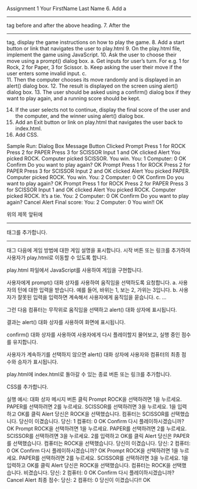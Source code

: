 Assignment 1
Your FirstName  Last Name
6.	Add a <hr> tag before and after the above heading.
7.	After the <hr> tag, display the game instructions on how to play the game.
8.	Add a start button or link that navigates the user to play.html 
9.	On the play.html file, implement the game using JavaScript.
10.	Ask the user to choose their move using a prompt() dialog box.
a.	Get inputs for user’s turn. For e.g. 1 for Rock, 2 for Paper, 3 for Scissor.
b.	Keep asking the user their move if the user enters some invalid input.
c.	
11.	Then the computer chooses its move randomly and is displayed in an alert() dialog box.
12.	The result is displayed on the screen using alert() dialog box.
13.	The user should be asked using a confirm() dialog box if they want to play again,
 and a running score should be kept.
                     
14.	If the user selects not to continue, display the final score of the user and the computer, and the winner using alert() dialog box.
15.	Add an Exit button or link on play.html that navigates the user back to index.html.
16.	Add CSS.




Sample Run:
Dialog Box	Message	Button Clicked
Prompt	Press 1 for ROCK
Press 2 for PAPER
Press 3 for SCISSOR	Input 1 and OK clicked
Alert	You picked ROCK. Computer picked SCISSOR.
You win.
You: 1
Computer: 0	OK
Confirm	Do you want to play again?	OK
Prompt	Press 1 for ROCK
Press 2 for PAPER
Press 3 for SCISSOR	Input 2 and OK clicked
Alert	You picked PAPER. Computer picked ROCK.
You win.
You: 2
Computer: 0	OK
Confirm	Do you want to play again?	OK
Prompt	Press 1 for ROCK
Press 2 for PAPER
Press 3 for SCISSOR	Input 1 and OK clicked
Alert	You picked ROCK. Computer picked ROCK.
It’s a tie.
You: 2
Computer: 0	OK
Confirm	Do you want to play again?	Cancel
Alert	Final score:
You: 2
Computer: 0
You win!!	OK




<korean>
위의 제목 앞뒤에 <hr> 태그를 추가합니다.

<hr> 태그 다음에 게임 방법에 대한 게임 설명을 표시합니다.
시작 버튼 또는 링크를 추가하여 사용자가 play.html로 이동할 수 있도록 합니다.

play.html 파일에서 JavaScript를 사용하여 게임을 구현합니다.

사용자에게 prompt() 대화 상자를 사용하여 움직임을 선택하도록 요청합니다.
a. 사용자의 턴에 대한 입력을 받습니다. 예를 들어, 바위는 1, 보는 2, 가위는 3입니다.
b. 사용자가 잘못된 입력을 입력하면 계속해서 사용자에게 움직임을 묻습니다.
c. ...

그런 다음 컴퓨터는 무작위로 움직임을 선택하고 alert() 대화 상자에 표시됩니다.

결과는 alert() 대화 상자를 사용하여 화면에 표시됩니다.

confirm() 대화 상자를 사용하여 사용자에게 다시 플레이할지 물어보고, 실행 중인 점수를 유지합니다.

사용자가 계속하기를 선택하지 않으면 alert() 대화 상자에 사용자와 컴퓨터의 최종 점수와 승자가 표시됩니다.

play.html에 index.html로 돌아갈 수 있는 종료 버튼 또는 링크를 추가합니다.

CSS를 추가합니다.

실행 예시:
대화 상자 메시지 버튼 클릭
Prompt ROCK을 선택하려면 1을 누르세요.
PAPER를 선택하려면 2를 누르세요.
SCISSOR를 선택하려면 3을 누르세요. 1을 입력하고 OK를 클릭
Alert 당신은 ROCK을 선택했습니다. 컴퓨터는 SCISSOR를 선택했습니다.
당신이 이겼습니다.
당신: 1
컴퓨터: 0 OK
Confirm 다시 플레이하시겠습니까? OK
Prompt ROCK을 선택하려면 1을 누르세요.
PAPER를 선택하려면 2를 누르세요.
SCISSOR를 선택하려면 3을 누르세요. 2를 입력하고 OK를 클릭
Alert 당신은 PAPER를 선택했습니다. 컴퓨터는 ROCK을 선택했습니다.
당신이 이겼습니다.
당신: 2
컴퓨터: 0 OK
Confirm 다시 플레이하시겠습니까? OK
Prompt ROCK을 선택하려면 1을 누르세요.
PAPER를 선택하려면 2를 누르세요.
SCISSOR를 선택하려면 3을 누르세요. 1을 입력하고 OK를 클릭
Alert 당신은 ROCK을 선택했습니다. 컴퓨터는 ROCK을 선택했습니다.
비겼습니다.
당신: 2
컴퓨터: 0 OK
Confirm 다시 플레이하시겠습니까? Cancel
Alert 최종 점수:
당신: 2
컴퓨터: 0
당신이 이겼습니다!! OK
